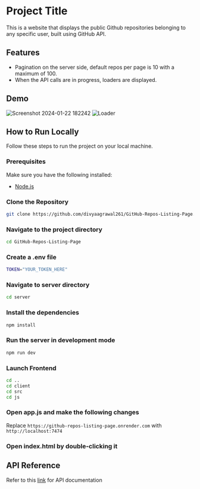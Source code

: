 # Project Title

This is a website that displays the public Github repositories belonging to any specific user, built using GitHub API.

## Features
- Pagination on the server side, default repos per page is 10 with a maximum of 100.
- When the API calls are in progress, loaders are displayed.

## Demo
![Screenshot 2024-01-22 182242](https://github.com/divyaagrawal261/GitHub-Repos-Listing-Page/assets/121372068/8794474b-3e17-43a7-8302-39ffe0ccefb1)
![Loader](https://github.com/divyaagrawal261/GitHub-Repos-Listing-Page/assets/121372068/51674581-854b-475d-afda-792b2634f7d9)

## How to Run Locally

Follow these steps to run the project on your local machine.

### Prerequisites

Make sure you have the following installed:
- [Node.js](https://nodejs.org/)

### Clone the Repository

```bash
git clone https://github.com/divyaagrawal261/GitHub-Repos-Listing-Page.git
```

### Navigate to the project directory
```bash
cd GitHub-Repos-Listing-Page
```

### Create a .env file
```bash
TOKEN="YOUR_TOKEN_HERE" 
```

### Navigate to server directory
```bash
cd server
```
### Install the dependencies
```bash
npm install
```

### Run the server in development mode
```bash
npm run dev
```

### Launch Frontend
```bash
cd ..
cd client
cd src
cd js
```
### Open app.js and make the following changes
Replace `https://github-repos-listing-page.onrender.com` with `http://localhost:7474`

### Open index.html by double-clicking it

## API Reference
Refer to this [link](https://docs.github.com/en/rest/reference) for API documentation
